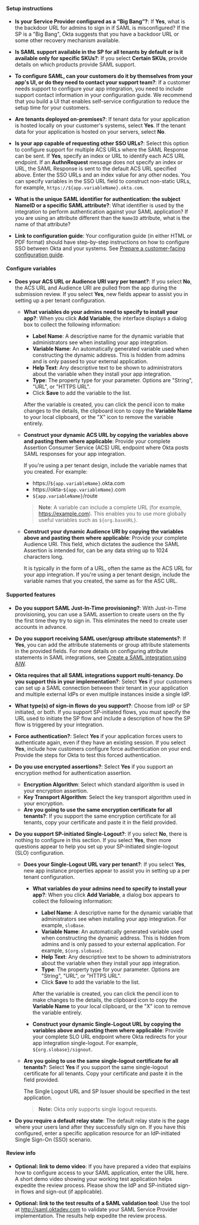 #### Setup instructions

* **Is your Service Provider configured as a “Big Bang”?**: If **Yes**, what is the backdoor URL for admins to sign in if SAML is misconfigured? If the SP is a "Big Bang", Okta suggests that you have a backdoor URL or some other recovery mechanism available.

* **Is SAML support available in the SP for all tenants by default or is it available only for specific SKUs?**: If you select **Certain SKUs**, provide details on which products provide SAML support.

* **To configure SAML, can your customers do it by themselves from your app's UI, or do they need to contact your support team?**: If a customer needs support to configure your app integration, you need to include support contact information in your configuration guide. We recommend that you build a UI that enables self-service configuration to reduce the setup time for your customers.

* **Are tenants deployed on-premises?**: If tenant data for your application is hosted locally on your customer's systems, select **Yes**. If the tenant data for your application is hosted on your servers, select **No**.

* **Is your app capable of requesting other SSO URLs?**: Select this option to configure support for multiple ACS URLs where the SAML Response can be sent. If **Yes**, specify an index or URL to identify each ACS URL endpoint. If an **AuthnRequest** message does not specify an index or URL, the SAML Response is sent to the default ACS URL specified above. Enter the SSO URLs and an index value for any other nodes. You can specify variables in the SSO URL field to construct non-static URLs, for example, `https://${app.variableName}.okta.com`.

* **What is the unique SAML identifier for authentication: the subject NameID or a specific SAML attribute?**: What identifier is used by the integration to perform authentication against your SAML application? If you are using an attribute different than the `NameID` attribute, what is the name of that attribute?

* **Link to configuration guide**: Your configuration guide (in either HTML or PDF format) should have step-by-step instructions on how to configure SSO between Okta and your systems. See [Prepare a customer-facing configuration guide](/docs/guides/submit-app/saml2/main/#prepare-a-customer-facing-configuration-guide).

#### Configure variables

* **Does your ACS URL or Audience URI vary per tenant?**: If you select **No**, the ACS URL and Audience URI are pulled from the app during the submission review. If you select **Yes**, new fields appear to assist you in setting up a per tenant configuration.
  * **What variables do your admins need to specify to install your app?**: When you click **Add Variable**, the interface displays a dialog box to collect the following information:
    * **Label Name**: A descriptive name for the dynamic variable that administrators see when installing your app integration.
    * **Variable Name**: An automatically generated variable used when constructing the dynamic address. This is hidden from admins and is only passed to your external application.
    * **Help Text**: Any descriptive text to be shown to administrators about the variable when they install your app integration.
    * **Type**: The property type for your parameter. Options are "String", "URL", or "HTTPS URL".
    * Click **Save** to add the variable to the list.

    After the variable is created, you can click the pencil icon to make changes to the details, the clipboard icon to copy the **Variable Name** to your local clipboard, or the "X" icon to remove the variable entirely.

  * **Construct your dynamic ACS URL by copying the variables above and pasting them where applicable**: Provide your complete Assertion Consumer Service (ACS) URL endpoint where Okta posts SAML responses for your app integration.

    If you're using a per tenant design, include the variable names that you created. For example:
    * https://`${app.variableName}`.okta.com
    * https://okta-`${app.variableName}`.com
    * `${app.variableName}`/route

     > **Note**: A variable can include a complete URL (for example, https://example.com). This enables you to use more globally useful variables such as `${org.baseURL}`.

  * **Construct your dynamic Audience URI by copying the variables above and pasting them where applicable**: Provide your complete Audience URI. This field, which dictates the audience the SAML Assertion is intended for, can be any data string up to 1024 characters long.

    It is typically in the form of a URL, often the same as the ACS URL for your app integration. If you're using a per tenant design, include the variable names that you created, the same as for the ASC URL.

#### Supported features

* **Do you support SAML Just-In-Time provisioning?**: With Just-in-Time provisioning, you can use a SAML assertion to create users on the fly the first time they try to sign in. This eliminates the need to create user accounts in advance.

* **Do you support receiving SAML user/group attribute statements?**: If **Yes**, you can add the attribute statements or group attribute statements in the provided fields. For more details on configuring attribute statements in SAML integrations, see [Create a SAML integration using AIW](https://help.okta.com/okta_help.htm?id=ext_Apps_App_Integration_Wizard-saml).

* **Okta requires that all SAML integrations support multi-tenancy. Do you support this in your implementation?**: Select **Yes** if your customers can set up a SAML connection between their tenant in your application and multiple external IdPs or even multiple instances inside a single IdP.

* **What type(s) of sign-in flows do you support?**: Choose from IdP or SP initiated, or both. If you support SP-initiated flows, you must specify the URL used to initiate the SP flow and include a description of how the SP flow is triggered by your integration.

* **Force authentication?**: Select **Yes** if your application forces users to authenticate again, even if they have an existing session. If you select **Yes**, include how customers configure force authentication on your end. Provide the steps for Okta to test this forced authentication.

* **Do you use encrypted assertions?**: Select **Yes** if you support an encryption method for authentication assertion.

  * **Encryption Algorithm**: Select which standard algorithm is used in your encryption assertion.
  * **Key Transport Algorithm**: Select the key transport algorithm used in your encryption.
  * **Are you going to use the same encryption certificate for all tenants?**: If you support the same encryption certificate for all tenants, copy your certificate and paste it in the field provided.

* **Do you support SP-initiated Single-Logout?**: If you select **No**, there is nothing to configure in this section. If you select **Yes**, then more questions appear to help you set up your SP-initiated single-logout (SLO) configuration.

  * **Does your Single-Logout URL vary per tenant?**: If you select **Yes**, new app instance properties appear to assist you in setting up a per tenant configuration.

    * **What variables do your admins need to specify to install your app?**: When you click **Add Variable**, a dialog box appears to collect the following information:
      * **Label Name**: A descriptive name for the dynamic variable that administrators see when installing your app integration. For example, `sloBase`.
      * **Variable Name**: An automatically generated variable used when constructing the dynamic address. This is hidden from admins and is only passed to your external application. For example, `${org.slobase}`.
      * **Help Text**: Any descriptive text to be shown to administrators about the variable when they install your app integration.
      * **Type**: The property type for your parameter. Options are "String", "URL", or "HTTPS URL".
      * Click **Save** to add the variable to the list.

      After the variable is created, you can click the pencil icon to make changes to the details, the clipboard icon to copy the **Variable Name** to your local clipboard, or the "X" icon to remove the variable entirely.

    * **Construct your dynamic Single-Logout URL by copying the variables above and pasting them where applicable**: Provide your complete SLO URL endpoint where Okta redirects for your app integration single-logout. For example, `${org.slobase}/signout`.

  * **Are you going to use the same single-logout certificate for all tenants?**: Select **Yes** if you support the same single-logout certificate for all tenants. Copy your certificate and paste it in the field provided.

    The Single Logout URL and SP Issuer should be specified in the test application.

    >**Note:** Okta only supports single logout requests.

* **Do you require a default relay state**: The default relay state is the page where your users land after they successfully sign on. If you have this configured, enter a specific application resource for an IdP-initiated Single Sign-On (SSO) scenario.

#### Review info

* **Optional: link to demo video**: If you have prepared a video that explains how to configure access to your SAML application, enter the URL here. A short demo video showing your working test application helps expedite the review process. Please show the IdP and SP-initiated sign-in flows and sign-out (if applicable).

* **Optional: link to the test results of a SAML validation tool**: Use the tool at <http://saml.oktadev.com> to validate your SAML Service Provider implementation. The results help expedite the review process.
